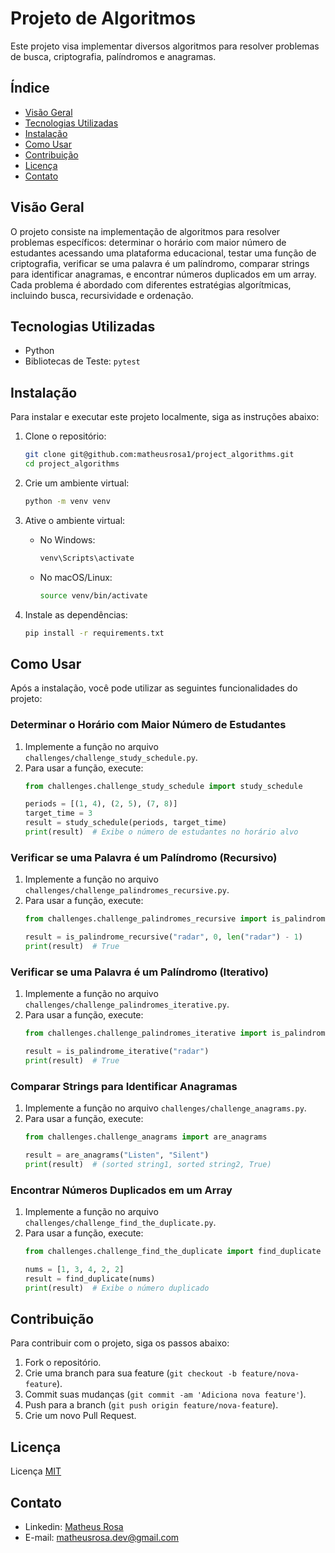 # Projeto de Algoritmos

Este projeto visa implementar diversos algoritmos para resolver problemas de busca, criptografia, palíndromos e anagramas.

## Índice

- [Visão Geral](#visão-geral)
- [Tecnologias Utilizadas](#tecnologias-utilizadas)
- [Instalação](#instalação)
- [Como Usar](#como-usar)
- [Contribuição](#contribuição)
- [Licença](#licença)
- [Contato](#contato)

## Visão Geral

O projeto consiste na implementação de algoritmos para resolver problemas específicos: determinar o horário com maior número de estudantes acessando uma plataforma educacional, testar uma função de criptografia, verificar se uma palavra é um palíndromo, comparar strings para identificar anagramas, e encontrar números duplicados em um array. Cada problema é abordado com diferentes estratégias algorítmicas, incluindo busca, recursividade e ordenação.

## Tecnologias Utilizadas

- Python
- Bibliotecas de Teste: `pytest`

## Instalação

Para instalar e executar este projeto localmente, siga as instruções abaixo:

1. Clone o repositório:
    ```sh
    git clone git@github.com:matheusrosa1/project_algorithms.git
    cd project_algorithms
    ```

2. Crie um ambiente virtual:
    ```sh
    python -m venv venv
    ```

3. Ative o ambiente virtual:
    - No Windows:
        ```sh
        venv\Scripts\activate
        ```
    - No macOS/Linux:
        ```sh
        source venv/bin/activate
        ```

4. Instale as dependências:
    ```sh
    pip install -r requirements.txt
    ```

## Como Usar

Após a instalação, você pode utilizar as seguintes funcionalidades do projeto:

### Determinar o Horário com Maior Número de Estudantes

1. Implemente a função no arquivo `challenges/challenge_study_schedule.py`.
2. Para usar a função, execute:
    ```python
    from challenges.challenge_study_schedule import study_schedule

    periods = [(1, 4), (2, 5), (7, 8)]
    target_time = 3
    result = study_schedule(periods, target_time)
    print(result)  # Exibe o número de estudantes no horário alvo
    ```

### Verificar se uma Palavra é um Palíndromo (Recursivo)

1. Implemente a função no arquivo `challenges/challenge_palindromes_recursive.py`.
2. Para usar a função, execute:
    ```python
    from challenges.challenge_palindromes_recursive import is_palindrome_recursive

    result = is_palindrome_recursive("radar", 0, len("radar") - 1)
    print(result)  # True
    ```

### Verificar se uma Palavra é um Palíndromo (Iterativo)

1. Implemente a função no arquivo `challenges/challenge_palindromes_iterative.py`.
2. Para usar a função, execute:
    ```python
    from challenges.challenge_palindromes_iterative import is_palindrome_iterative

    result = is_palindrome_iterative("radar")
    print(result)  # True
    ```

### Comparar Strings para Identificar Anagramas

1. Implemente a função no arquivo `challenges/challenge_anagrams.py`.
2. Para usar a função, execute:
    ```python
    from challenges.challenge_anagrams import are_anagrams

    result = are_anagrams("Listen", "Silent")
    print(result)  # (sorted string1, sorted string2, True)
    ```

### Encontrar Números Duplicados em um Array

1. Implemente a função no arquivo `challenges/challenge_find_the_duplicate.py`.
2. Para usar a função, execute:
    ```python
    from challenges.challenge_find_the_duplicate import find_duplicate

    nums = [1, 3, 4, 2, 2]
    result = find_duplicate(nums)
    print(result)  # Exibe o número duplicado
    ```

## Contribuição

Para contribuir com o projeto, siga os passos abaixo:

1. Fork o repositório.
2. Crie uma branch para sua feature (`git checkout -b feature/nova-feature`).
3. Commit suas mudanças (`git commit -am 'Adiciona nova feature'`).
4. Push para a branch (`git push origin feature/nova-feature`).
5. Crie um novo Pull Request.

## Licença

Licença [MIT](https://github.com/matheusrosa1/project_algorithms?tab=MIT-1-ov-file) 

## Contato

- Linkedin: [Matheus Rosa](https://www.linkedin.com/in/matheus-rosa-2a0652201/)
- E-mail: matheusrosa.dev@gmail.com
